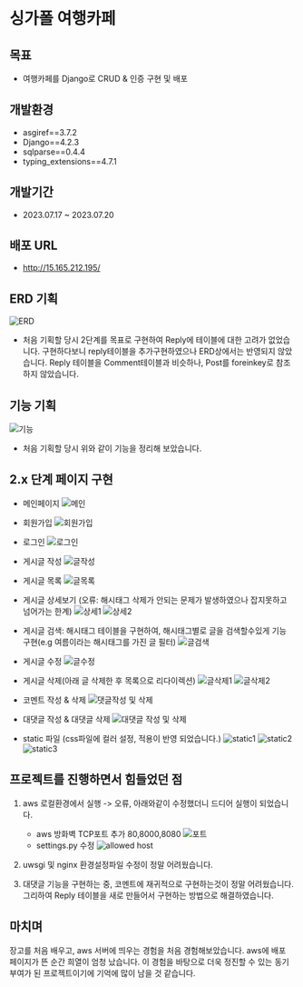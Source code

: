 # 싱가폴 여행카페

## 목표
- 여행카페를 Django로 CRUD & 인증 구현 및 배포

## 개발환경
- asgiref==3.7.2
- Django==4.2.3
- sqlparse==0.4.4
- typing_extensions==4.7.1

## 개발기간
- 2023.07.17 ~ 2023.07.20

## 배포 URL
- http://15.165.212.195/

## ERD 기획
![ERD](./architecture/django-project1.png)

- 처음 기획할 당시 2단계를 목표로 구현하여 Reply에 테이블에 대한 고려가 없었습니다. 구현하다보니 reply테이블을 추가구현하였으나 ERD상에서는 반영되지 않았습니다. Reply 테이블을 Comment테이블과 비슷하나, Post를 foreinkey로 참조하지 않았습니다. 

## 기능 기획
![기능](./architecture/service%20mindmap.png)
 
 - 처음 기획할 당시 위와 같이 기능을 정리해 보았습니다. 

## 2.x 단계 페이지 구현
- 메인페이지
![메인](./README-IMG/image-2.png)
- 회원가입
![회원가입](./README-IMG/image-3.png)
- 로그인
![로그인](./README-IMG/image-4.png)
- 게시글 작성
![글작성](./README-IMG/image-6.png)
- 게시글 목록
![글목록](./README-IMG/image-5.png)

- 게시글 상세보기 (오류: 해시태그 삭제가 안되는 문제가 발생하였으나 잡지못하고 넘어가는 한계)
![상세1](./README-IMG/image-7.png)
![상세2](./README-IMG/image-8.png)

- 게시글 검색: 해시태그 테이블을 구현하여, 해시태그별로 글을 검색할수있게 기능 구현(e.g 여름이라는 해시태그를 가진 글 필터)
![글검색](./README-IMG/image-9.png)
- 게시글 수정
![글수정](./README-IMG/image-10.png)
- 게시글 삭제(아래 글 삭제한 후 목록으로 리다이렉션)
![글삭제1](./README-IMG/image-11.png)
![글삭제2](./README-IMG/image-12.png)
- 코멘트 작성 & 삭제
![댓글작성 및 삭제](./README-IMG/image-14.png)
- 대댓글 작성 & 대댓글 삭제
![대댓글 작성 및 삭제](./README-IMG/image-15.png)
- static 파일 (css파일에 컬러 설정, 적용이 반영 되었습니다.)
![static1](./README-IMG/image-18.png)
![static2](./README-IMG/image-17.png)
![static3](./README-IMG/image-16.png)


## 프로젝트를 진행하면서 힘들었던 점
1. aws 로컬환경에서 실행 -> 오류, 아래와같이 수정했더니 드디어 실행이 되었습니다.
    - aws 방화벽 TCP포트 추가 80,8000,8080
    ![포트](./README-IMG/image.png)
    - settings.py 수정
    ![allowed host](./README-IMG/image99.png)

2. uwsgi 및 nginx 환경설정파일 수정이 정말 어려웠습니다.
3. 대댓글 기능을 구현하는 중, 코멘트에 재귀적으로 구현하는것이 정말 어려웠습니다. 그리하여 Reply 테이블을 새로 만들어서 구현하는 방법으로 해결하였습니다.

## 마치며
장고를 처음 배우고, aws 서버에 띄우는 경험을 처음 경험해보았습니다. aws에 배포 페이지가 뜬 순간 희열이 엄청 났습니다. 이 경험을 바탕으로 더욱 정진할 수 있는 동기부여가 된 프로젝트이기에 기억에 많이 남을 것 같습니다.